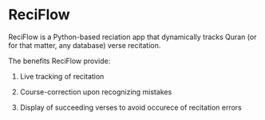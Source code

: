 # ReciFlow

ReciFlow is a Python-based reciation app that dynamically tracks Quran (or for that matter, any database) verse recitation.

The benefits ReciFlow provide:

1. Live tracking of recitation

2. Course-correction upon recognizing mistakes
  
3. Display of succeeding verses to avoid occurece of recitation errors

